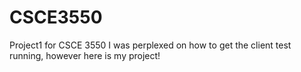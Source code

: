 # CSCE3550
Project1 for CSCE 3550
I was perplexed on how to get the client test running, however here is my project!
